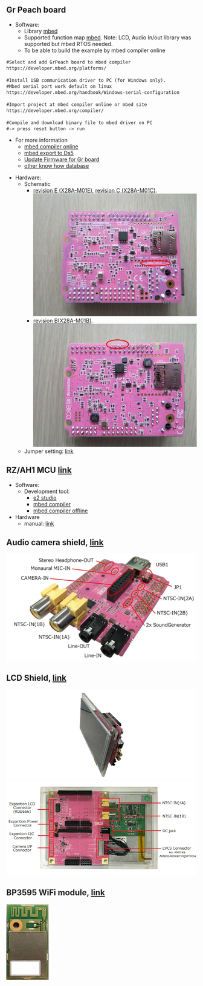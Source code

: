 ## Gr Peach board
- Software:
    + Library [mbed](https://developer.mbed.org/handbook/Homepage#using-mbed-libraries)
    + Supported function map [mbed](https://developer.mbed.org/teams/Renesas/wiki/GR-PEACH_supported_function_map). Note: LCD, Audio In/out library was supported but mbed RTOS needed.
    + To be able to build the example by mbed compiler online
```
#Select and add GrPeach board to mbed compiler 
https://developer.mbed.org/platforms/

#Install USB communication driver to PC (for Windows only). 
#Mbed serial port work default on linux
https://developer.mbed.org/handbook/Windows-serial-configuration

#Import project at mbed compiler online or mbed site
https://developer.mbed.org/compiler/

#Compile and download binary file to mbed driver on PC
#-> press reset button -> run
```

+ For more information
    * [mbed compiler online](https://developer.mbed.org/teams/Renesas/wiki/GR-PEACH-Getting-Started)
    * [mbed export to Ds5](https://developer.mbed.org/teams/Renesas/wiki/Exporting-to-GCC-ARM)
    * [Update Firmware for Gr board](https://developer.mbed.org/teams/Renesas/wiki/How-to-update-firmware-for-GR-PEACH)
    * [other know how database](https://developer.mbed.org/teams/Renesas/wiki/GR-PEACH-knowhow-database)

- Hardware:
    + Schematic
        * [revision E (X28A-M01E)](https://developer.mbed.org/media/uploads/1050186/x28a-m01-ef.pdf), [revision C (X28A-M01C)](https://developer.mbed.org/media/uploads/1050186/x28a-m01-cd.pdf). ![ver C](./Hardware/rev_c.jpg)
        * [revision B(X28A-M01B)](http://www.core.co.jp/product/m2m/gr-peach/pdf/history/gr-peach_circuit_b.pdf). ![ver B](./Hardware/rev_b.jpg)
    + Jumper setting: [link](https://developer.mbed.org/teams/Renesas/wiki/Jumper-settings-of-GR-PEACH)

## RZ/AH1 MCU [link](https://www.renesas.com/en-sg/products/microcontrollers-microprocessors/rz/rza/rza1h.html)
- Software:
    + Development tool:
        * [e2 studio](https://www.renesas.com/en-us/products/software-tools/tools/ide/e2studio.html)
        * [mbed compiler](https://developer.mbed.org/handbook/mbed-Tools)
        * [mbed compiler offline](http://hamblen.ece.gatech.edu/2036/Using%20the%20offline%20compiler%20with%20mbed%20at%20Georgia%20Tech.htm)       
- Hardware
    + manual: [link](https://www.renesas.com/en-sg/doc/products/mpumcu/doc/rz/r01uh0403ej0300_rz_a1h.pdf?key=c9238be3bc64539027cf8b0d5eb5b0d8)

## Audio camera shield, [link](https://developer.mbed.org/teams/Renesas/wiki/Audio_Camera-shield)

![Audio shield](./Hardware/ac_shield_web.jpg)

## LCD Shield, [link](https://developer.mbed.org/teams/Renesas/wiki/LCD-shield)
![LCD](./Hardware/full_lcd_ac2_4.jpg)
![LCD2](./Hardware/lcd7_shield_web_3.jpg)

## BP3595 WiFi module, [link](https://developer.mbed.org/components/BP3595-for-GR-PEACH/)
![Wifi](./Hardware/BP3595.jpg.200x200_q85.jpg)
